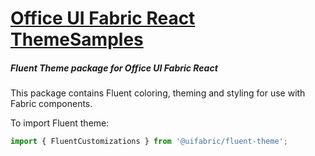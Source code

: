 # [Office UI Fabric React ThemeSamples](http://dev.microsoft.com/fabric)

##### Fluent Theme package for Office UI Fabric React

This package contains Fluent coloring, theming and styling for use with Fabric components.

To import Fluent theme:

```js
import { FluentCustomizations } from '@uifabric/fluent-theme';
```
